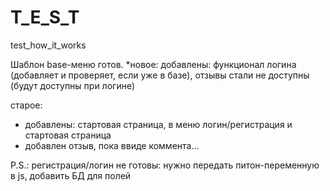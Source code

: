 # T_E_S_T
test_how_it_works

Шаблон base-меню готов.
*новое: добавлены: функционал логина (добавляет и проверяет, если уже в базе), отзывы стали не доступны (будут доступны при логине)

старое:
- добавлены: стартовая страница, в меню логин/регистрация и стартовая страница
- добавлен отзыв, пока ввиде коммента...

P.S.: регистрация/логин не готовы: нужно передать питон-переменную в js, добавить БД для полей
